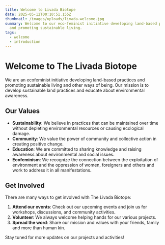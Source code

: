 ```yaml
---
title: Welcome to Livada Biotope
date: 2025-05-12T00:10:51.155Z
thumbnail: /images/uploads/livada-welcome.jpg
summary: Welcome to our eco-feminist initiative developing land-based practices
  and promoting sustainable living.
tags:
  - welcome
  - introduction
---
```

# Welcome to The Livada Biotope

We are an ecofeminist initiative developing land-based practices and promoting sustainable living and other ways of being. Our mission is to develop sustainable land practices and educate about environmental awareness.

## Our Values

* **Sustainability**: We believe in practices that can be maintained over time without depleting environmental resources or causing ecological damage.
* **Community**: We value the power of community and collective action in creating positive change.
* **Education**: We are committed to sharing knowledge and raising awareness about environmental and social issues.
* **Ecofeminism**: We recognize the connection between the exploitation of environment and the oppression of women, foreigners and others and work to address it in all manifestations.

## Get Involved

There are many ways to get involved with The Livada Biotope:

1. **Attend our events**: Check out our upcoming events and join us for workshops, discussions, and community activities.
2. **Volunteer**: We always welcome helping hands for our various projects.
3. **Spread the word**: Share our mission and values with your friends, family and more than human kin.

Stay tuned for more updates on our projects and activities!
